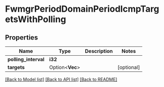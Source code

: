 # FwmgrPeriodDomainPeriodIcmpTargetsWithPolling

## Properties

Name | Type | Description | Notes
------------ | ------------- | ------------- | -------------
**polling_interval** | **i32** |  |
**targets** | Option<**Vec<String>**> |  | [optional]

[[Back to Model list]](../README.md#documentation-for-models) [[Back to API list]](../README.md#documentation-for-api-endpoints) [[Back to README]](../README.md)
